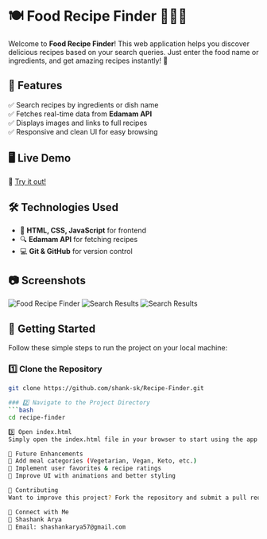 # 🍽️ Food Recipe Finder 🍕🍔🥗

Welcome to **Food Recipe Finder**! This web application helps you discover delicious recipes based on your search queries. Just enter the food name or ingredients, and get amazing recipes instantly! 🚀

## 🌟 Features
✅ Search recipes by ingredients or dish name  
✅ Fetches real-time data from **Edamam API**  
✅ Displays images and links to full recipes  
✅ Responsive and clean UI for easy browsing  

## 🖥️ Live Demo
🔗 [Try it out!](https://shank-sk.github.io/Recipe-Finder/)  

## 🛠️ Technologies Used
- 🎨 **HTML, CSS, JavaScript** for frontend  
- 🔍 **Edamam API** for fetching recipes  
- 💻 **Git & GitHub** for version control  

## 📷 Screenshots
![Food Recipe Finder](https://github.com/user-attachments/assets/15c95483-c06d-472d-aedd-d098ef7d4f58)
![Search Results](https://github.com/user-attachments/assets/1e054c36-4cf8-43b3-bf38-7175cb9254d3)
![Search Results](https://github.com/user-attachments/assets/03a76435-68bb-4218-b57f-4558b75bcb2a)



## 🚀 Getting Started
Follow these simple steps to run the project on your local machine:

### 1️⃣ Clone the Repository
```bash
git clone https://github.com/shank-sk/Recipe-Finder.git

### 2️⃣ Navigate to the Project Directory
```bash
cd recipe-finder

3️⃣ Open index.html
Simply open the index.html file in your browser to start using the app!

🎯 Future Enhancements
🔹 Add meal categories (Vegetarian, Vegan, Keto, etc.)
🔹 Implement user favorites & recipe ratings
🔹 Improve UI with animations and better styling

🤝 Contributing
Want to improve this project? Fork the repository and submit a pull request!

🔗 Connect with Me
👤 Shashank Arya
📧 Email: shashankarya57@gmail.com


